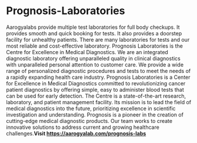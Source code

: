 # Prognosis-Laboratories
Aarogyalabs provide multiple test laboratories for full body checkups. It provides smooth and quick booking for tests. It also provides a doorstep facility for unhealthy patients. There are many laboratories for tests and our most reliable and cost-effective laboratory.
Prognosis Laboratories is the Centre for Excellence in Medical Diagnostics. We are an integrated diagnostic laboratory offering unparalleled quality in clinical diagnostics with unparalleled personal attention to customer care.
We provide a wide range of personalized diagnostic procedures and tests to meet the needs of a rapidly expanding health care industry. Prognosis Laboratories is a Center for Excellence in Medical Diagnostics committed to revolutionizing cancer patient diagnostics by offering simple, easy to administer blood tests that can be used for early detection.
The Centre is a state-of-the-art research, laboratory, and patient management facility. Its mission is to lead the field of medical diagnostics into the future, prioritizing excellence in scientific investigation and understanding.
Prognosis is a pioneer in the creation of cutting-edge medical diagnostic products. Our team works to create innovative solutions to address current and growing healthcare challenges.**Visit https://aarogyalab.com/prognosis-labs**
